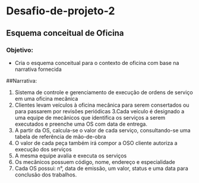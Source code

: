# Desafio-de-projeto-2

## Esquema conceitual de Oficina 

### Objetivo:
  - Cria o esquema conceitual para o contexto de oficina com base na narrativa fornecida

##Narrativa:
  1. Sistema de controle e gerenciamento de execução de ordens de serviço em uma oficina mecânica
  2. Clientes levam veículos à oficina mecânica para serem consertados ou para passarem por revisões  periódicas
  3.Cada veículo é designado a uma equipe de mecânicos que identifica os serviços a serem executados e preenche uma OS com data de entrega.
  4. A partir da OS, calcula-se o valor de cada serviço, consultando-se uma tabela de referência de mão-de-obra
  5. O valor de cada peça também irá compor a OSO cliente autoriza a execução dos serviços
  6. A mesma equipe avalia e executa os serviços
  7. Os mecânicos possuem código, nome, endereço e especialidade
  8. Cada OS possui: n°, data de emissão, um valor, status e uma data para conclusão dos trabalhos.
